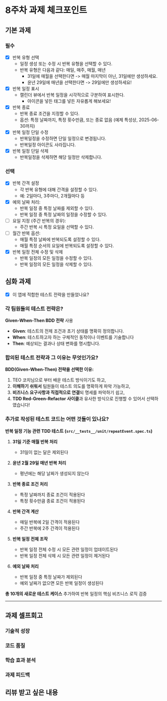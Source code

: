 # 8주차 과제 체크포인트

## 기본 과제

### 필수

- [x] 반복 유형 선택
  - 일정 생성 또는 수정 시 반복 유형을 선택할 수 있다.
  - 반복 유형은 다음과 같다: 매일, 매주, 매월, 매년
    - 31일에 매월을 선택한다면 -> 매월 마지막이 아닌, 31일에만 생성하세요.
    - 윤년 29일에 매년을 선택한다면 -> 29일에만 생성하세요!
- [x] 반복 일정 표시
  - 캘린더 뷰에서 반복 일정을 시각적으로 구분하여 표시한다.
    - 아이콘을 넣든 태그를 넣든 자유롭게 해보세요!
- [x] 반복 종료
  - 반복 종료 조건을 지정할 수 있다.
  - 옵션: 특정 날짜까지, 특정 횟수만큼, 또는 종료 없음 (예제 특성상, 2025-06-30까지)
- [x] 반복 일정 단일 수정
  - 반복일정을 수정하면 단일 일정으로 변경됩니다.
  - 반복일정 아이콘도 사라집니다.
- [x] 반복 일정 단일 삭제
  - 반복일정을 삭제하면 해당 일정만 삭제합니다.

### 선택

- [x] 반복 간격 설정
  - 각 반복 유형에 대해 간격을 설정할 수 있다.
  - 예: 2일마다, 3주마다, 2개월마다 등
- [x] 예외 날짜 처리:
  - 반복 일정 중 특정 날짜를 제외할 수 있다.
  - 반복 일정 중 특정 날짜의 일정을 수정할 수 있다.
- [ ] 요일 지정 (주간 반복의 경우):
  - 주간 반복 시 특정 요일을 선택할 수 있다.
- [ ] 월간 반복 옵션:
  - 매월 특정 날짜에 반복되도록 설정할 수 있다.
  - 매월 특정 순서의 요일에 반복되도록 설정할 수 있다.
- [x] 반복 일정 전체 수정 및 삭제
  - 반복 일정의 모든 일정을 수정할 수 있다.
  - 반복 일정의 모든 일정을 삭제할 수 있다.

## 심화 과제

- [x] 이 앱에 적합한 테스트 전략을 만들었나요?

### 각 팀원들의 테스트 전략은?

**Given-When-Then BDD 전략** 사용

- **Given**: 테스트의 전제 조건과 초기 상태를 명확히 정의합니다.
- **When**: 테스트하고자 하는 구체적인 동작이나 이벤트를 기술합니다
- **Then**: 예상되는 결과나 상태 변화를 명시합니다.

### 합의된 테스트 전략과 그 이유는 무엇인가요?

**BDD(Given-When-Then) 전략을 선택한 이유:**

1. TEO 코치님으로 부터 배운 테스트 방식이기도 하고,
2. **이해하기 쉬워서** 팀원들이 테스트 의도를 명확하게 파악 가능하고,
3. **비즈니스 요구사항과 직접적으로 연결**되 명세를 파악하기 쉽고,
4. **TDD Red-Green-Refactor 사이클**과 유사한 방식으로 진행할 수 있어서 선택하였습니다!

### 추가로 작성된 테스트 코드는 어떤 것들이 있나요?

**반복 일정 기능 관련 TDD 테스트 (`src/__tests__/unit/repeatEvent.spec.ts`)**

1. **31일 기준 매월 반복 처리**

   - 31일이 없는 달은 제외된다

2. **윤년 2월 29일 매년 반복 처리**

   - 평년에는 해당 날짜가 생성되지 않는다

3. **반복 종료 조건 처리**

   - 특정 날짜까지 종료 조건이 적용된다
   - 특정 횟수만큼 종료 조건이 적용된다

4. **반복 간격 계산**

   - 매일 반복에 2일 간격이 적용된다
   - 주간 반복에 2주 간격이 적용된다

5. **반복 일정 전체 조작**

   - 반복 일정 전체 수정 시 모든 관련 일정이 업데이트된다
   - 반복 일정 전체 삭제 시 모든 관련 일정이 제거된다

6. **예외 날짜 처리**
   - 반복 일정 중 특정 날짜가 제외된다
   - 예외 날짜가 없으면 모든 반복 일정이 생성된다

**총 10개의 새로운 테스트 케이스** 추가하여 반복 일정의 핵심 비즈니스 로직 검증

---

## 과제 셀프회고

<!-- 과제에 대한 회고를 작성해주세요 -->

### 기술적 성장

<!-- 예시
- 새로 학습한 개념
- 기존 지식의 재발견/심화
- 구현 과정에서의 기술적 도전과 해결
-->

### 코드 품질

<!-- 예시
- 특히 만족스러운 구현
- 리팩토링이 필요한 부분
- 코드 설계 관련 고민과 결정
-->

### 학습 효과 분석

<!-- 예시
- 가장 큰 배움이 있었던 부분
- 추가 학습이 필요한 영역
- 실무 적용 가능성
-->

### 과제 피드백

<!-- 예시
- 과제에서 모호하거나 애매했던 부분
- 과제에서 좋았던 부분
-->

## 리뷰 받고 싶은 내용

<!--
피드백 받고 싶은 내용을 구체적으로 남겨주세요
모호한 요청은 피드백을 남기기 어렵습니다.

참고링크: https://chatgpt.com/share/675b6129-515c-8001-ba72-39d0fa4c7b62

모호한 요청의 예시)
- 코드 스타일에 대한 피드백 부탁드립니다.
- 코드 구조에 대한 피드백 부탁드립니다.
- 개념적인 오류에 대한 피드백 부탁드립니다.
- 추가 구현이 필요한 부분에 대한 피드백 부탁드립니다.

구체적인 요청의 예시)
- 현재 함수와 변수명을 보면 직관성이 떨어지는 것 같습니다. 함수와 변수를 더 명확하게 이름 지을 수 있는 방법에 대해 조언해주실 수 있나요?
- 현재 파일 단위로 코드가 분리되어 있지만, 모듈화나 계층화가 부족한 것 같습니다. 어떤 기준으로 클래스를 분리하거나 모듈화를 진행하면 유지보수에 도움이 될까요?
- MVC 패턴을 따르려고 했는데, 제가 구현한 구조가 MVC 원칙에 맞게 잘 구성되었는지 검토해주시고, 보완할 부분을 제안해주실 수 있을까요?
- 컴포넌트 간의 의존성이 높아져서 테스트하기 어려운 상황입니다. 의존성을 낮추고 테스트 가능성을 높이는 구조 개선 방안이 있을까요?
-->
